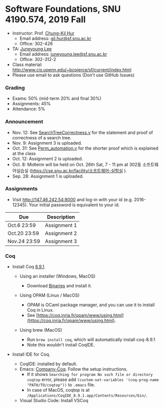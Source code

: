# Software Foundations, SNU 4190.574, 2019 Fall

- Instructor: Prof. [Chung-Kil Hur](http://sf.snu.ac.kr/gil.hur)
    + Email address: gil.hur@sf.snu.ac.kr
    + Office: 302-426
- TA: [Juneyoung Lee](http://sf.snu.ac.kr/juneyoung.lee)
    + Email address: juneyoung.lee@sf.snu.ac.kr
    + Office: 302-312-2
- Class material: http://www.cis.upenn.edu/~bcpierce/sf/current/index.html
- Please use email to ask questions (Don't use GitHub Issues)

### Grading

- Exams: 50% (mid-term 20% and final 30%)
- Assignments: 45%
- Attendance: 5%

### Announcement

- Nov. 12: See [SearchTreeCorrectness.v](SearchTreeCorrectness.v) for the statement and proof of correctness of a search tree.
- Nov. 9: Assignment 3 is uploaded.
- Oct. 31: See [Perm_automation.v](Perm_automation.v) for the shorter proof which is explained at the class
- Oct. 12: Assignment 2 is uploaded.
- Oct. 8: Midterm will be held on Oct. 26th Sat, 7 - 11 pm at 302동 소프트웨어실습실 (https://cse.snu.ac.kr/facility/소프트웨어-실험실 ).
- Sep. 28: Assignment 1 is uploaded.

### Assignments

- Visit http://147.46.242.54:8000 and log-in with your id (e.g. 2016-12345). Your initial password is equivalent to your id.

| Due        	| Description                   	 	 	 	 	 	 	 	 	 	 	 	 	 	|
|------------	|-----------------------------------------------------------------------------------
| Oct.6 23:59  	| Assignment 1                   	 	 	 	 	 	 	 	 	 	 	 	 	 	|
| Oct.20 23:59 	| Assignment 2                   	 	 	 	 	 	 	 	 	 	 	 	 	 	|
| Nov.24 23:59 	| Assignment 3                   	 	 	 	 	 	 	 	 	 	 	 	 	 	|


### Coq

- Install Coq [8.9.1](https://coq.inria.fr).
    + Using an installer (Windows, MacOS)
        * Download [Binaries](https://coq.inria.fr/download) and install it.

    + Using OPAM (Linux / MacOS)
        * OPAM is OCaml package manager, and you can use it to install Coq in Linux.
        * See [https://coq.inria.fr/opam/www/using.html](https://coq.inria.fr/opam/www/using.html).

    + Using brew (MacOS)
        * Run `brew install coq`, which will automatically install coq-8.9.1
        * Note this wouldn't install CoqIDE.

- Install IDE for Coq.
    + CoqIDE: installed by default.
    + Emacs: [Company-Coq](https://github.com/cpitclaudel/company-coq). Follow the setup instructions.
        * If it shows `Searching for program No such file or directory coqtop` error, please add `(custom-set-variables '(coq-prog-name "PATH/TO/coqtop"))` to `.emacs` file.
        * In case of MacOS, coqtop is at `/Applications/CoqIDE_8.9.1.app/Contents/Resources/bin/`.
    + Visual Studio Code: Install VSCoq
